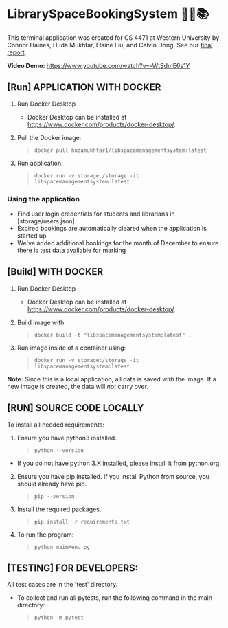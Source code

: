 # LibrarySpaceBookingSystem 👩‍💻📚

This terminal application was created for CS 4471 at Western University by Connor Haines, Huda Mukhtar, Elaine Liu, and Calvin Dong. See our [final report](FinalReport.pdf).

**Video Demo:** https://www.youtube.com/watch?v=-WtSdmE6s1Y

## [Run] APPLICATION WITH DOCKER

1. Run Docker Desktop

   - Docker Desktop can be installed at https://www.docker.com/products/docker-desktop/.

2. Pull the Docker image:

   > `docker pull hudamukhtar1/libspacemanagementsystem:latest`

3. Run application:

   > `docker run -v storage:/storage -it libspacemanagementsystem:latest`

### Using the application

- Find user login credentials for students and librarians in [storage/users.json]
- Expired bookings are automatically cleared when the application is started up
- We've added additional bookings for the month of December to ensure there is test data available for marking

## [Build] WITH DOCKER

1.  Run Docker Desktop

    - Docker Desktop can be installed at https://www.docker.com/products/docker-desktop/.

2.  Build image with:

    > `docker build -t "libspacemanagementsystem:latest" .`

3.  Run image inside of a container using:

    > `docker run -v storage:/storage -it libspacemanagementsystem:latest`

**Note:** Since this is a local application, all data is saved _with_ the image. If a new image is created, the data will _not_ carry over.

## [RUN] SOURCE CODE LOCALLY

To install all needed requirements:

1.  Ensure you have python3 installed.

    > `python --version`

- If you do not have python 3.X installed, please install it from python.org.

2.  Ensure you have pip installed. If you install Python from source, you should already have pip.

    > `pip --version`

3.  Install the required packages.

    > `pip install -r requirements.txt`

4.  To run the program:

    > `python mainMenu.py`

## [TESTING] FOR DEVELOPERS:

All test cases are in the 'test' directory.

- To collect and run all pytests, run the following command in the main directory:

  > `python -m pytest`
